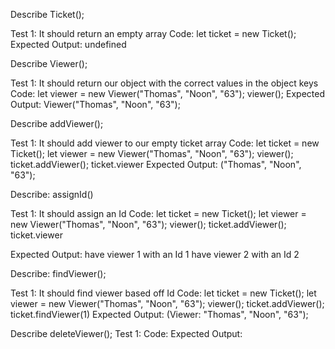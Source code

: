 Describe Ticket();

Test 1: It should return an empty array
Code:
  let ticket = new Ticket();
Expected Output:
undefined

Describe Viewer();

Test 1: It should return our object with the correct values in the object keys
Code:
  let viewer = new Viewer("Thomas", "Noon", "63");
  viewer();
Expected Output:
  Viewer("Thomas", "Noon", "63");

Describe addViewer();

Test 1: It should add viewer to our empty ticket array
Code:
  let ticket = new Ticket();
  let viewer = new Viewer("Thomas", "Noon", "63");
  viewer();
  ticket.addViewer();
  ticket.viewer
Expected Output:
  ("Thomas", "Noon", "63");

Describe: assignId()

Test 1: It should assign an Id
Code:
  let ticket = new Ticket();
  let viewer = new Viewer("Thomas", "Noon", "63");
  viewer();
  ticket.addViewer();
  ticket.viewer

Expected Output:
  have viewer 1 with an Id 1
  have viewer 2 with an Id 2

Describe: findViewer();

Test 1: It should find viewer based off Id 
Code:
  let ticket = new Ticket();
  let viewer = new Viewer("Thomas", "Noon", "63");
  viewer();
  ticket.addViewer();
  ticket.findViewer(1)
Expected Output:
  (Viewer: "Thomas", "Noon", "63");


Describe deleteViewer();
Test 1:
Code:
Expected Output: